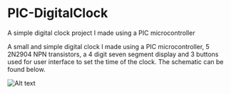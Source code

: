 # PIC-DigitalClock
A simple digital clock project I made using a PIC microcontroller

A small and simple digital clock I made using a PIC microcontroller, 5 2N2904 NPN transistors, a 4 digit seven segment display and 3 buttons used for user interface to set the time of the clock. The schematic can be found below.

![Alt text](http://i.imgur.com/bFOzKS6.jpg)
